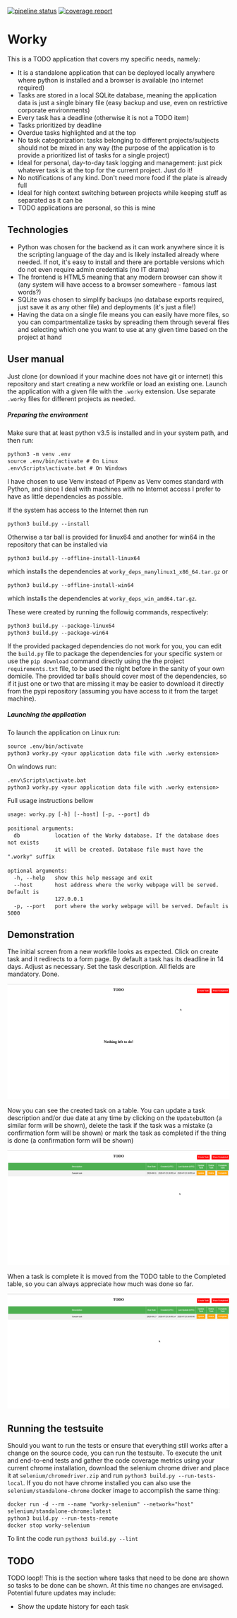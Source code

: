 [![pipeline status](https://gitlab.com/gzhsuol/worky/badges/master/pipeline.svg)](https://gitlab.com/gzhsuol/worky/-/jobs) [![coverage report](https://gitlab.com/gzhsuol/worky/badges/master/coverage.svg)](https://gitlab.com/gzhsuol/worky/-/jobs)

# Worky
This is a TODO application that covers my specific needs, namely:
- It is a standalone application that can be deployed locally anywhere where python is installed and a browser is available (no internet required)
- Tasks are stored in a local SQLite database, meaning the application data is just a single binary file (easy backup and use, even on restrictive corporate environments)
- Every task has a deadline (otherwise it is not a TODO item)
- Tasks prioritized by deadline
- Overdue tasks highlighted and at the top
- No task categorization: tasks belonging to different projects/subjects should not be mixed in any way (the purpose of the application is to provide a prioritized list of tasks for a single project)
- Ideal for personal, day-to-day task logging and management: just pick whatever task is at the top for the current project. Just do it!
- No notifications of any kind. Don't need more food if the plate is already full
- Ideal for high context switching between projects while keeping stuff as separated as it can be
- TODO applications are personal, so this is mine

## Technologies

- Python was chosen for the backend as it can work anywhere since it is the scripting language of the day and is likely installed already where needed. If not, it's easy to install and there are portable versions which do not even require admin credentials (no IT drama)
- The frontend is HTML5 meaning that any modern browser can show it (any system will have access to a browser somewhere - famous last words?)
- SQLite was chosen to simplify backups (no database exports required, just save it as any other file) and deployments (it's just a file!)
- Having the data on a single file means you can easily have more files, so you can compartmentalize tasks by spreading them through several files and selecting which one you want to use at any given time based on the project at hand

## User manual

Just clone (or download if your machine does not have git or internet) this repository and start creating a new workfile or load an existing one. 
Launch the application with a given file with the `.worky` extension. Use separate `.worky` files for different projects as needed.

##### Preparing the environment

Make sure that at least python v3.5 is installed and in your system path, and then run:

```
python3 -m venv .env
source .env/bin/activate # On Linux
.env\Scripts\activate.bat # On Windows
```

I have chosen to use Venv instead of Pipenv as Venv comes standard with Python, and since I deal with machines with no Internet access I prefer to have as little dependencies as possible.

If the system has access to the Internet then run

```
python3 build.py --install
```

Otherwise a tar ball is provided for linux64 and another for win64 in the repository that can be installed via

```
python3 build.py --offline-install-linux64
```
which installs the dependencies at `worky_deps_manylinux1_x86_64.tar.gz` or

```
python3 build.py --offline-install-win64
```
which installs the dependencies at `worky_deps_win_amd64.tar.gz`.

These were created by running the followig commands, respectively:

```
python3 build.py --package-linux64
python3 build.py --package-win64
```

If the provided packaged dependencies do not work for you, you can edit the `build.py` file to package the dependencies for your specific system or use the `pip download` command directly using the the project `requirements.txt` file, to be used the night before in the sanity of your own domicile. The provided tar balls should cover most of the dependencies, so if it just one or two that are missing it may be easier to download it directly from the pypi repository (assuming you have access to it from the target machine).

##### Launching the application

To launch the application on Linux run:
```
source .env/bin/activate
python3 worky.py <your application data file with .worky extension>
```

On windows run:

```
.env\Scripts\activate.bat
python3 worky.py <your application data file with .worky extension>
```

Full usage instructions bellow

```
usage: worky.py [-h] [--host] [-p, --port] db

positional arguments:
  db           location of the Worky database. If the database does not exists
               it will be created. Database file must have the ".worky" suffix

optional arguments:
  -h, --help   show this help message and exit
  --host       host address where the worky webpage will be served. Default is
               127.0.0.1
  -p, --port   port where the worky webpage will be served. Default is 5000
```

## Demonstration

The initial screen from a new workfile looks as expected. Click on create task and it redirects to a form page. 
By default a task has its deadline in 14 days. Adjust as necessary. Set the task description. All fields are mandatory. Done.

![Create task](demo/create_task.gif)

Now you can see the created task on a table. 
You can update a task description and/or due date at any time by clicking on the `Update`button (a similar form will be shown), delete the task if the task was a mistake (a confirmation form will be shown) or mark the task as completed if the thing is done (a confirmation form will be shown)

![Update task](demo/update_task.gif)

When a task is complete it is moved from the TODO table to the Completed table, so you can always appreciate how much was done so far.

![Complete task](demo/complete_task.gif)

## Running the testsuite
Should you want to run the tests or ensure that everything still works after a change on the source code, you can run the testsuite.
To execute the unit and end-to-end tests and gather the code coverage metrics using your current chrome installation, download the selenium chrome driver and place it at `selenium/chromedriver.zip` and run `python3 build.py --run-tests-local`.
If you do not have chrome installed you can also use the `selenium/standalone-chrome` docker image to accomplish the same thing:

```
docker run -d --rm --name "worky-selenium" --network="host" selenium/standalone-chrome:latest
python3 build.py --run-tests-remote
docker stop worky-selenium
```

To lint the code run `python3 build.py --lint`

## TODO

TODO loop!! This is the section where tasks that need to be done are shown so tasks to be done can be shown.
At this time no changes are envisaged. 
Potential future updates may include:
- Show the update history for each task

